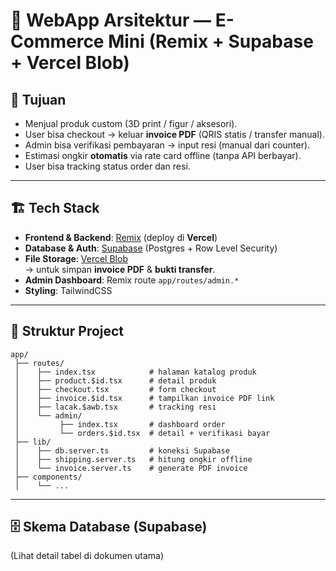 # 🛒 WebApp Arsitektur — E-Commerce Mini (Remix + Supabase + Vercel Blob)

## 🎯 Tujuan
- Menjual produk custom (3D print / figur / aksesori).
- User bisa checkout → keluar **invoice PDF** (QRIS statis / transfer manual).
- Admin bisa verifikasi pembayaran → input resi (manual dari counter).
- Estimasi ongkir **otomatis** via rate card offline (tanpa API berbayar).
- User bisa tracking status order dan resi.

---

## 🏗️ Tech Stack

- **Frontend & Backend**: [Remix](https://remix.run/) (deploy di **Vercel**)
- **Database & Auth**: [Supabase](https://supabase.com/) (Postgres + Row Level Security)
- **File Storage**: [Vercel Blob](https://vercel.com/docs/storage/vercel-blob)  
  → untuk simpan **invoice PDF** & **bukti transfer**.
- **Admin Dashboard**: Remix route `app/routes/admin.*`
- **Styling**: TailwindCSS

---

## 📂 Struktur Project

```
app/
 ├── routes/
 │    ├── index.tsx            # halaman katalog produk
 │    ├── product.$id.tsx      # detail produk
 │    ├── checkout.tsx         # form checkout
 │    ├── invoice.$id.tsx      # tampilkan invoice PDF link
 │    ├── lacak.$awb.tsx       # tracking resi
 │    └── admin/
 │         ├── index.tsx       # dashboard order
 │         └── orders.$id.tsx  # detail + verifikasi bayar
 ├── lib/
 │    ├── db.server.ts         # koneksi Supabase
 │    ├── shipping.server.ts   # hitung ongkir offline
 │    └── invoice.server.ts    # generate PDF invoice
 ├── components/
 │    └── ...
```

---

## 🗄️ Skema Database (Supabase)

(Lihat detail tabel di dokumen utama)
